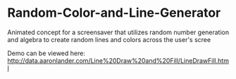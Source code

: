 # Random-Color-and-Line-Generator
Animated concept for a screensaver that utilizes random number generation and algebra to create random lines and colors across the user's scree

Demo can be viewed here: http://data.aaronlander.com/Line%20Draw%20and%20Fill/LineDrawFill.html
